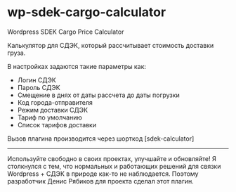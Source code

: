 # wp-sdek-cargo-calculator
Wordpress SDEK Cargo Price Calculator

Калькулятор для СДЭК, который рассчитывает стоимость доставки груза.

В настройках задаются такие параметры как:
- Логин СДЭК
- Пароль СДЭК
- Смещение в днях от даты рассчета до даты погрузки
- Код города-отправителя
- Режим доставки СДЭК
- Тариф по умолчанию
- Список тарифов доставки


Вызов плагина производится через шорткод [sdek-calculator]


-------

Используйте свободно в своих проектах, улучшайте и обновляйте!
Я столкнулся с тем, что нормальных и работающих решений для связки Wordpress + СДЭК в природе как-то не наблюдается. 
Поэтому разработчик Денис Рябиков для проекта сделал этот плагин.
